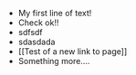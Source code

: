 - My first line of text!
- Check ok!!
- sdfsdf
- sdasdada
- [[Test of a new link to page]]
- Something more....